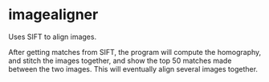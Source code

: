 # imagealigner
Uses SIFT to align images.


After getting matches from SIFT, the program will compute the homography, and stitch the images together, and show the top 50 matches made between the two images. 
This will eventually align several images together.

